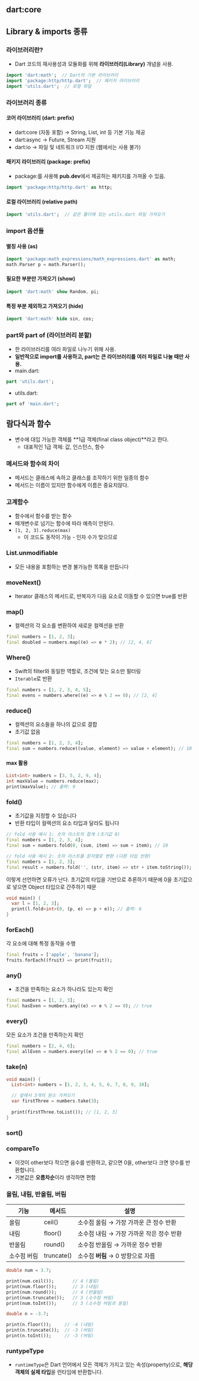 ## dart:core



## Library & imports 종류



### 라이브러리란?

- Dart 코드의 재사용성과 모듈화를 위해 **라이브러리(Library)** 개념을 사용.

```dart
import 'dart:math';  // Dart의 기본 라이브러리
import 'package:http/http.dart';  // 패키지 라이브러리
import 'utils.dart';  // 로컬 파일
```



### 라이브러리 종류

#### 코어 라이브러리 (dart: prefix)

- dart:core (자동 포함) → String, List, int 등 기본 기능 제공
- dart:async → Future, Stream 지원
- dart:io → 파일 및 네트워크 I/O 지원 (웹에서는 사용 불가)

#### 패키지 라이브러리 (package: prefix)

- package:를 사용해 **pub.dev**에서 제공하는 패키지를 가져올 수 있음.

```dart
import 'package:http/http.dart' as http;
```



#### 로컬 라이브러리 (relative path)

```dart
import 'utils.dart';  // 같은 폴더에 있는 utils.dart 파일 가져오기
```





### import 옵션들

#### **별칭 사용 (as)**

```dart
import 'package:math_expressions/math_expressions.dart' as math;
math.Parser p = math.Parser();
```

#### 필요한 부분만 가져오기 (show)

```dart
import 'dart:math' show Random, pi;
```

#### 특정 부분 제외하고 가져오기 (hide)

```dart
import 'dart:math' hide sin, cos;
```



### part와 part of (라이브러리 분할)

- 한 라이브러리를 여러 파일로 나누기 위해 사용.
- **일반적으로 import를 사용하고, part는 큰 라이브러리를 여러 파일로 나눌 때만 사용.**
- main.dart:

```dart
part 'utils.dart';
```

- utils.dart:

```dart
part of 'main.dart';
```





## 람다식과 함수

- 변수에 대입 가능한 객체를 **1급 객체(final class object)**라고 한다.
  - 대표적인 1급 객체: 값, 인스턴스, 함수

###  메서드와 함수의 차이

- 메서드는 클래스에 속하고 클래스를 조작하기 위한 일종의 함수
- 메서드는 이름이 있지만 함수에게 이름은 중요치않다.

### 고계함수

- 함수에서 함수를 받는 함수
- 매개변수로 넘기는 함수에 따라 예측이 안된다.
- `[1, 2, 3].reduce(max)`
  - 이 코드도 동작이 가능 - 인자 수가 맞으므로



### List<E>.unmodifiable

- 모든 내용을 포함하는 변경 불가능한 목록을 만듭니다

### moveNext()

- Iterator 클래스의 메서드로, 반복자가 다음 요소로 이동할 수 있으면 true를 반환

### map()

- 컬렉션의 각 요소를 변환하여 새로운 컬렉션을 반환

```dart
final numbers = [1, 2, 3];
final doubled = numbers.map((e) => e * 2); // [2, 4, 6]
```



### Where()

- Swift의 filter와 동일한 역할로, 조건에 맞는 요소만 필터링
- `Iterable`로 반환

```dart
final numbers = [1, 2, 3, 4, 5];
final evens = numbers.where((e) => e % 2 == 0); // [2, 4]
```



### reduce()

- 컬렉션의 요소들을 하나의 값으로 결합
- 초기값 없음

```dart
final numbers = [1, 2, 3, 4];
final sum = numbers.reduce((value, element) => value + element); // 10
```

#### max 활용



```dart
List<int> numbers = [3, 5, 2, 9, 4];
int maxValue = numbers.reduce(max);
print(maxValue); // 출력: 9
```



### fold()

- 초기값을 지정할 수 있습니다
- 반환 타입이 컬렉션의 요소 타입과 달라도 됩니다

```dart
// fold 사용 예시 1: 숫자 리스트의 합계 (초기값 0)
final numbers = [1, 2, 3, 4];
final sum = numbers.fold(0, (sum, item) => sum + item); // 10

// fold 사용 예시 2: 숫자 리스트를 문자열로 변환 (다른 타입 반환)
final numbers = [1, 2, 3];
final result = numbers.fold('', (str, item) => str + item.toString()); // "123"
```





이렇게 선언하면 오류가 난다. 초기값의 타입을 기반으로 추론하기 때문에 0을 초기값으로 넣으면 Object 타입으로 간주하기 때문

```dart
void main() {
  var l = [1, 2, 3];
  print(l.fold<int>(0, (p, e) => p + e)); // 출력: 6
}
```



### forEach()

각 요소에 대해 특정 동작을 수행

```dart
final fruits = ['apple', 'banana'];
fruits.forEach((fruit) => print(fruit));
```



### any()

- 조건을 만족하는 요소가 하나라도 있는지 확인

```dart
final numbers = [1, 2, 3];
final hasEven = numbers.any((e) => e % 2 == 0); // true
```



### every()

모든 요소가 조건을 만족하는지 확인

```dart
final numbers = [2, 4, 6];
final allEven = numbers.every((e) => e % 2 == 0); // true
```



### take(n)

```dart
void main() {
  List<int> numbers = [1, 2, 3, 4, 5, 6, 7, 8, 9, 10];

  // 앞에서 3개의 원소 가져오기
  var firstThree = numbers.take(3);
  
  print(firstThree.toList()); // [1, 2, 3]
}
```







### sort()

### compareTo

- 이것이 other보다 작으면 음수를 반환하고, 같으면 0을, other보다 크면 양수를 반환합니다.
- 기본값은 **오름차순**이라 생각하면 편함





### 올림, 내림, 반올림, 버림

| **기능**    | **메서드** | **설명**                                 |
| ----------- | ---------- | ---------------------------------------- |
| 올림        | ceil()     | 소수점 올림 → 가장 가까운 큰 정수 반환   |
| 내림        | floor()    | 소수점 내림 → 가장 가까운 작은 정수 반환 |
| 반올림      | round()    | 소수점 반올림 → 가까운 정수 반환         |
| 소수점 버림 | truncate() | 소수점 **버림** → 0 방향으로 자름        |



```dart
double num = 3.7;

print(num.ceil());       // 4 (올림)
print(num.floor());      // 3 (내림)
print(num.round());      // 4 (반올림)
print(num.truncate());   // 3 (소수점 버림)
print(num.toInt());      // 3 (소수점 버림과 동일)
```



```dart
double n = -3.7;

print(n.floor());     // -4 (내림)
print(n.truncate());  // -3 (버림)
print(n.toInt());     // -3 (버림)
```





### runtypeType

- `runtimeType`은 Dart 언어에서 모든 객체가 가지고 있는 속성(property)으로, **해당 객체의 실제 타입**을 런타임에 반환합니다.



